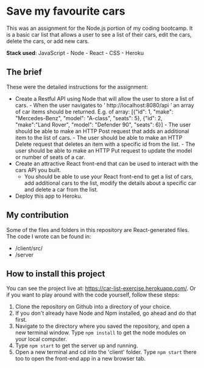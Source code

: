 # Save my favourite cars

This was an assignment for the Node.js portion of my coding bootcamp. It is a basic car list that allows a user to see a list of their cars, edit the cars, delete the cars, or add new cars.

**Stack used**: JavaScript - Node - React - CSS - Heroku

## The brief

These were the detailed instructions for the assignment:

- Create a Restful API using Node that will allow the user to store a list of cars. - When the user navigates to ‘ http://localhost:8080/api ’ an array of car items should be returned. E.g. of array: [{"id": 1, "make":
  "Mercedes-Benz", "model": "A-class", "seats": 5}, {"id": 2, "make":"Land Rover", "model": "Defender 90", "seats": 6}] - The user should be able to make an HTTP Post request that adds an additional item to the list of cars. - The user should be able to make an HTTP Delete request that deletes an item with a specific id from the list. - The user should be able to make an HTTP Put request to update the model or number of seats of a car.
- Create an attractive React front-end that can be used to interact with the cars API you built.
  - You should be able to use your React front-end to get a list of cars, add additional cars to the list, modify the details about a specific car and delete a car from the list.
- Deploy this app to Heroku.

## My contribution

Some of the files and folders in this repository are React-generated files. The code I wrote can be found in:

- /client/src/
- /server

## How to install this project

You can see the project live at: https://car-list-exercise.herokuapp.com/. Or if you want to play around with the code yourself, follow these steps:

1. Clone the repository on Github into a directory of your choice.
2. If you don't already have Node and Npm installed, go ahead and do that first.
3. Navigate to the directory where you saved the repository, and open a new terminal window. Type `npm install` to get the node modules on your local computer.
4. Type `npm start` to get the server up and running.
5. Open a new terminal and cd into the 'client' folder. Type `npm start` there too to open the front-end app in a new browser tab.
